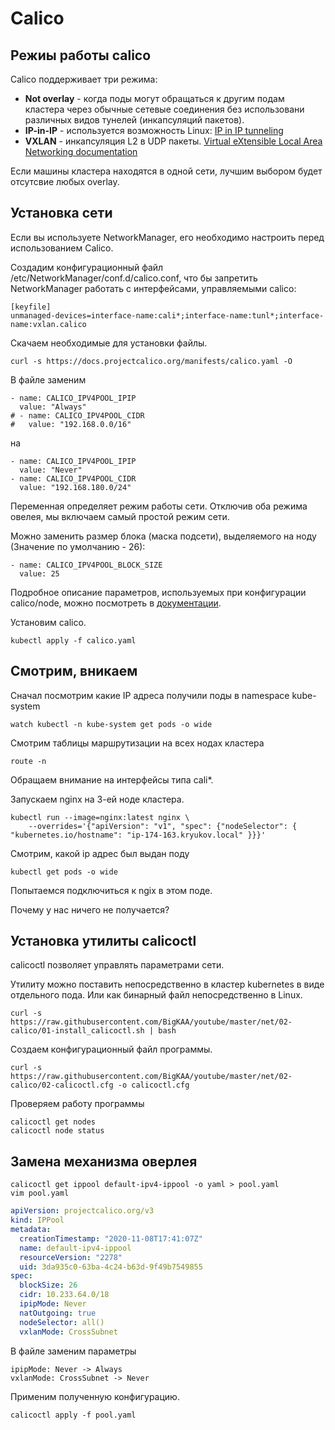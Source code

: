 # Calico

## Режиы работы calico

Calico поддерживает три режима:
* **Not overlay** - когда поды могут обращаться к другим подам кластера через обычные сетевые соединения без
использовани различных видов тунелей (инкапсуляций пакетов).
* **IP-in-IP** - используется возможность Linux: [IP in IP tunneling](https://tldp.org/HOWTO/Adv-Routing-HOWTO/lartc.tunnel.ip-ip.html)
* **VXLAN** - инкапсуляция L2 в UDP пакеты. [Virtual eXtensible Local Area Networking documentation](https://www.kernel.org/doc/Documentation/networking/vxlan.txt)

Если машины кластера находятся в одной сети, лучшим выбором будет отсутсвие любых overlay. 

## Установка сети

Если вы используете NetworkManager, его необходимо настроить перед использованием Calico.

Создадим конфигурационный файл /etc/NetworkManager/conf.d/calico.conf, что бы запретить NetworkManager работать с
интерфейсами, управляемыми calico:

    [keyfile]
    unmanaged-devices=interface-name:cali*;interface-name:tunl*;interface-name:vxlan.calico

Скачаем необходимые для установки файлы.

```shell script
curl -s https://docs.projectcalico.org/manifests/calico.yaml -O
```

В файле заменим

    - name: CALICO_IPV4POOL_IPIP
      value: "Always"
    # - name: CALICO_IPV4POOL_CIDR
    #   value: "192.168.0.0/16"
    
на

    - name: CALICO_IPV4POOL_IPIP
      value: "Never"
    - name: CALICO_IPV4POOL_CIDR
      value: "192.168.180.0/24"

Переменная определяет режим работы сети. Отключив оба режима овелея, мы включаем самый простой режим сети.

Можно заменить размер блока (маска подсети), выделяемого на ноду (Значение по умолчанию - 26):
    
    - name: CALICO_IPV4POOL_BLOCK_SIZE
      value: 25

Подробное описание параметров, используемых при конфигурации calico/node, можно посмотреть в 
[документации](https://docs.projectcalico.org/reference/node/configuration).

Установим calico.

```shell script
kubectl apply -f calico.yaml
```

## Смотрим, вникаем

Сначал посмотрим какие IP адреса получили поды в namespace kube-system

    watch kubectl -n kube-system get pods -o wide

Смотрим таблицы маршрутизации на всех нодах кластера

    route -n

Обращаем внимание на интерфейсы типа cali*.

Запускаем nginx на 3-ей ноде кластера.

    kubectl run --image=nginx:latest nginx \
        --overrides='{"apiVersion": "v1", "spec": {"nodeSelector": { "kubernetes.io/hostname": "ip-174-163.kryukov.local" }}}'

Смотрим, какой ip адрес был выдан поду

    kubectl get pods -o wide 

Попытаемся подключиться к ngix в этом поде.

Почему у нас ничего не получается?

## Установка утилиты calicoctl

calicoctl позволяет управлять параметрами сети. 

Утилиту можно поставить непосредственно в кластер kubernetes в виде отдельного пода. Или как бинарный файл
непосредственно в Linux.

```shell script
curl -s https://raw.githubusercontent.com/BigKAA/youtube/master/net/02-calico/01-install_calicoctl.sh | bash
```

Создаем конфигурационный файл программы.

```shell script
curl -s https://raw.githubusercontent.com/BigKAA/youtube/master/net/02-calico/02-calicoctl.cfg -o calicoctl.cfg 
```

Проверяем работу программы

    calicoctl get nodes
    calicoctl node status

## Замена механизма оверлея

    calicoctl get ippool default-ipv4-ippool -o yaml > pool.yaml
    vim pool.yaml

```yaml
apiVersion: projectcalico.org/v3
kind: IPPool
metadata:
  creationTimestamp: "2020-11-08T17:41:07Z"
  name: default-ipv4-ippool
  resourceVersion: "2278"
  uid: 3da935c0-63ba-4c24-b63d-9f49b7549855
spec:
  blockSize: 26
  cidr: 10.233.64.0/18
  ipipMode: Never
  natOutgoing: true
  nodeSelector: all()
  vxlanMode: CrossSubnet
```

В файле заменим параметры

    ipipMode: Never -> Always
    vxlanMode: CrossSubnet -> Never

Применим полученную конфигурацию.

    calicoctl apply -f pool.yaml

